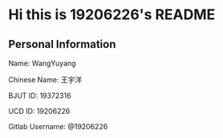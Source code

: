 # Hi this is 19206226's README

## Personal Information

Name: WangYuyang

Chinese Name: 王宇洋

BJUT ID: 19372316

UCD ID:  19206226

Gitlab Username: @19206226